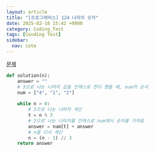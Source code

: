 ```yaml
---
layout: article
title: "[프로그래머스] 124 나라의 숫자"
date: 2025-02-18 15:42 +0900
category: Coding_Test
tags: [Conding Test]
sidebar:
  nav: cote
---
```

[문제](https://school.programmers.co.kr/learn/courses/30/lessons/155651)
```python
def solution(n):
    answer = ""
    # 3으로 나눈 나머지 값을 인덱스로 한다 했을 때, num의 순서
    num = ["4", "1", "2"]  
    
    while n > 0:
        # 3으로 나눈 나머지 계산
        t = n % 3
        # 3으로 나눈 나머지를 인덱스로 num에서 숫자를 가져옴
        answer = num[t] + answer
        # n을 다시 계산
        n = (n - 1) // 3  
    return answer

```